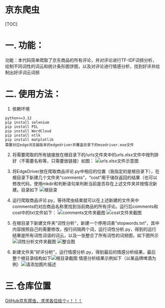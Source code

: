 # 京东爬虫
[TOC]
# 一. 功能：
功能：本代码简单爬取了京东商品的所有评论，并对评论进行TF-IDF词频分析，绘制不同词性的词云和统计条形图饼图，以及对评论进行情感分析，找到好评并绘制出好评词云词频
# 二. 使用方法：
1. 依赖环境
```
python<=3.12
pip install selenium
pip install PIL
pip install WordCloud
pip install ntlk
pip install matplotlib
需要对应edge浏览器版本的edgedriver并覆盖目录下的msedriver.exe文件
```
2. 将需要爬取的所有链接放在根目录下的/urls文件夹中的urls.xlsx文件中按列排好（不需要名称等，只需要放链接）如图：
![urls.xlsx文件示意图](https://img-blog.csdnimg.cn/d361eb7215f14827a3758e3fc41f7012.png)
3. 将EdgeDriver放在爬取商品评论.py中相应的位置（我指定的是根目录下），在根目录下新建几个文件夹“comments”，“cost”用于储存返回的结果（也可以修改代码，使用mkdir和判断语句来判断当前是否存在上述文件夹并按情况新建。目录如下
![根目录](https://img-blog.csdnimg.cn/1e1b2811a92547f8ab8e637a1368edce.png)
4. 运行爬取商品评论.py，等待爬虫结束就可以在上述新建的文件夹中comments的对应商品名称里找到当前商品的所有评论。运行后comments和cost中的txt文件如下：
![comments文件夹截图](https://img-blog.csdnimg.cn/c63cf099d91c48418667d454e64b5770.png)
![cost文件夹截图](https://img-blog.csdnimg.cn/1cb65e55a45a42a8bf4784e2123a8a32.png)

5. 在根目录下新建文件夹”词性分析“，新建一个停用词表”stopwords.txt“，其中内容按照自己的需要修改，按行间隔两个词，运行词性分析.py，得到的运行结果是所有词性词语的词云，以及一张整合了所有词性的词频图，如下图所示
![词性分析文件夹截图](https://img-blog.csdnimg.cn/49b7b33ee63c41bd902d0c0bf6a1cdc9.png)
![整合图](https://img-blog.csdnimg.cn/696f8da0b51144cbb517f16b1f01a47b.png)

6. 新建文件夹”好评分析“，运行情感分析.py，得到最后的情感分析结果，最后整个根目录结构如下![根目录截图](https://img-blog.csdnimg.cn/24bca088eef34da28300f442dd29499e.png)
情感分析结果示例如下（以某品牌啤酒为例）![请添加图片描述](https://img-blog.csdnimg.cn/3bd35567ec0a4fa6bcb3dc4ff6eb8371.jpeg)
# 三.仓库位置
[GitHub京东爬虫，求求各位给个⭐！！！](https://github.com/L1Star03/Share/tree/main/%E4%BA%AC%E4%B8%9C%E7%88%AC%E8%99%AB)
